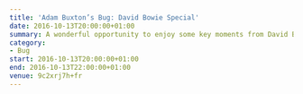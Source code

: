 ```yaml
---
title: 'Adam Buxton’s Bug: David Bowie Special'
date: 2016-10-13T20:00:00+01:00
summary: A wonderful opportunity to enjoy some key moments from David Bowie’s life and career on the big screen – and remember the indelible mark he made on our cultural landscape.
category:
- Bug
start: 2016-10-13T20:00:00+01:00
end: 2016-10-13T22:00:00+01:00
venue: 9c2xrj7h+fr
---
```

